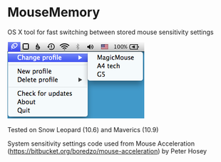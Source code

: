 MouseMemory
============

OS X tool for fast switching between stored mouse sensitivity settings

![Screenshot](screenshots/screenshot.png)

Tested on Snow Leopard (10.6) and Maverics (10.9)

System sensitivity settings code used from Mouse Acceleration (https://bitbucket.org/boredzo/mouse-acceleration) by Peter Hosey
